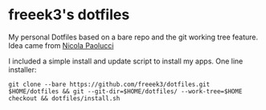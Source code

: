 
# freeek3's dotfiles
My personal Dotfiles based on a bare repo and the git working tree feature.
Idea came from [Nicola Paolucci ](https://developer.atlassian.com/blog/2016/02/best-way-to-store-dotfiles-git-bare-repo/)

I included a simple install and update script to install my apps.
One line installer:

    git clone --bare https://github.com/freeek3/dotfiles.git $HOME/dotfiles && git --git-dir=$HOME/dotfiles/ --work-tree=$HOME checkout && dotfiles/install.sh

 
